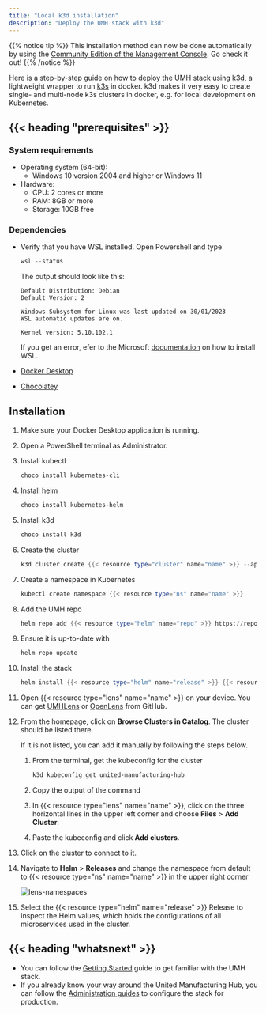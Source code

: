 ```yaml
---
title: "Local k3d installation"
description: "Deploy the UMH stack with k3d"
---
```


{{% notice tip %}}
This installation method can now be done automatically by using the [Community Edition of the Management Console](https://mgmt.docs.umh.app/). Go check it out!
{{% /notice %}}

Here is a step-by-step guide on how to deploy the UMH stack using
[k3d](https://k3d.io), a lightweight wrapper to run
[k3s](https://github.com/rancher/k3s) in docker. k3d makes it very easy to create
single- and multi-node k3s clusters in docker, e.g. for local development on
Kubernetes.

## {{< heading "prerequisites" >}}

### System requirements

- Operating system (64-bit):
  - Windows 10 version 2004 and higher or Windows 11
- Hardware:
  - CPU: 2 cores or more
  - RAM: 8GB or more
  - Storage: 10GB free

### Dependencies

- Verify that you have WSL installed. Open Powershell and type

  ```powershell
  wsl --status
  ```

  The output should look like this:

  ```none
  Default Distribution: Debian
  Default Version: 2

  Windows Subsystem for Linux was last updated on 30/01/2023
  WSL automatic updates are on.

  Kernel version: 5.10.102.1
  ```
  
  If you get an error, efer to the Microsoft
  [documentation](https://learn.microsoft.com/en-us/windows/wsl/install) on how
  to install WSL.
- [Docker Desktop](https://docs.docker.com/desktop/install/windows-install/#install-docker-desktop-on-windows)
- [Chocolatey](https://chocolatey.org/install#individual)

## Installation

1. Make sure your Docker Desktop application is running.
2. Open a PowerShell terminal as Administrator.
3. Install kubectl

   ```powershell
   choco install kubernetes-cli
   ```

4. Install helm

   ```powershell
   choco install kubernetes-helm
   ```

5. Install k3d

   ```powershell
   choco install k3d
    ```

6. Create the cluster

   ```powershell
   k3d cluster create {{< resource type="cluster" name="name" >}} --api-port 127.0.0.1:6443
   ```

7. Create a namespace in Kubernetes

   ```powershell
   kubectl create namespace {{< resource type="ns" name="name" >}}
   ```

8. Add the UMH repo

   ```powershell
   helm repo add {{< resource type="helm" name="repo" >}} https://repo.umh.app/
   ```

9. Ensure it is up-to-date with

   ```powershell
   helm repo update
   ```

10. Install the stack

    ```powershell
    helm install {{< resource type="helm" name="release" >}} {{< resource type="helm" name="repo" >}}/united-manufacturing-hub -n {{< resource type="ns" name="name" >}}
    ```

11. Open {{< resource type="lens" name="name" >}} on your device. You can get
    [UMHLens](https://github.com/united-manufacturing-hub/UMHLens) or
    [OpenLens](https://github.com/MuhammedKalkan/OpenLens) from GitHub.
12. From the homepage, click on **Browse Clusters in Catalog**. The cluster should
    be listed there.

    If it is not listed, you can add it manually by following the steps below.

    1. From the terminal, get the kubeconfig for the cluster

       ```powershell
       k3d kubeconfig get united-manufacturing-hub
       ```

    2. Copy the output of the command
    3. In {{< resource type="lens" name="name" >}}, click on the three horizontal
       lines in the upper left corner and choose **Files** > **Add Cluster**.
    4. Paste the kubeconfig and click **Add clusters**.
13. Click on the cluster to connect to it.
14. Navigate to **Helm** > **Releases** and change the namespace from default to
    {{< resource type="ns" name="name" >}} in the upper right corner

    ![lens-namespaces](/images/installation/local-k3d-installation/lens-namespaces.png)

15. Select the {{< resource type="helm" name="release" >}} Release to inspect the
    Helm values, which holds the configurations of all microservices used in the
    cluster.

## {{< heading "whatsnext" >}}

- You can follow the [Getting Started](https://learn.umh.app/getstarted) guide
  to get familiar with the UMH stack.
- If you already know your way around the United Manufacturing Hub, you can
  follow the [Administration guides](/docs/production-guide/administration/) to
  configure the stack for production.
